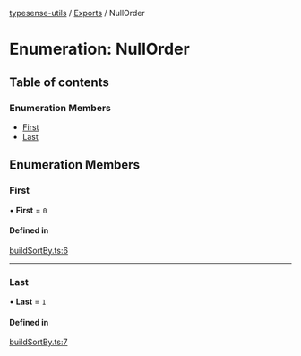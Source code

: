 [typesense-utils](../README.md) / [Exports](../modules.md) / NullOrder

# Enumeration: NullOrder

## Table of contents

### Enumeration Members

- [First](NullOrder.md#first)
- [Last](NullOrder.md#last)

## Enumeration Members

### First

• **First** = ``0``

#### Defined in

[buildSortBy.ts:6](https://github.com/igrek8/typesense-utils/blob/9d31e34/src/buildSortBy.ts#L6)

___

### Last

• **Last** = ``1``

#### Defined in

[buildSortBy.ts:7](https://github.com/igrek8/typesense-utils/blob/9d31e34/src/buildSortBy.ts#L7)
